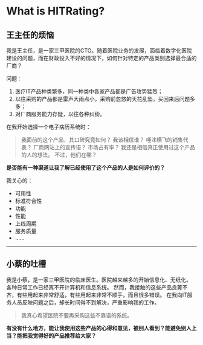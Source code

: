 # What is HITRating?

## 王主任的烦恼

我是王主任，是一家三甲医院的CTO。随着医院业务的发展，面临着数字化医院建设的问题，而在财政投入不好的情况下，如何针对特定的产品类别选择最合适的厂商？

问题：

1. 医疗IT产品种类繁多，同一种类中各家产品都是广告攻势猛烈；
1. 以往采购的产品都是雷声大雨点小，采购前忽悠的天花乱坠，买回来后问题多多；
1. 对厂商服务能力存疑，以往各种纠纷。

在我开始选择一个电子病历系统时：
> 我面前的这个产品，其口碑究竟如何？
> 我该相信谁？
> 唾沫横飞的销售代表？
> 厂商网站上的宣传语？
> 市场占有率？
> 我还是相信真正使用过这个产品的人的想法。
> 不过，他们在哪？

**是否能有一种渠道让我了解已经使用了这个产品的人是如何评价的？**

我关心的：
* 可用性
* 标准符合性
* 功能
* 性能
* 上线周期
* 服务质量
* ……


***

## 小蔡的吐槽

我是小蔡，是一家三甲医院的临床医生。医院越来越多的开始信息化、无纸化。
各种日常工作已经离不开计算机和信息系统。
然而，我接触的这些产品良莠不齐，有些用起来非常舒适，有些用起来非常不顺手，而且很多错误。
在我向IT服务人员反映问题之后，却长时间得不到解决，严重影响我的工作。

> 我真心希望医院不要再采购这些不靠谱的系统。

**有没有什么地方，能让我使用这些产品的心得和意见，被别人看到？能避免别人上当？能把我觉得好的产品推荐给大家？**

